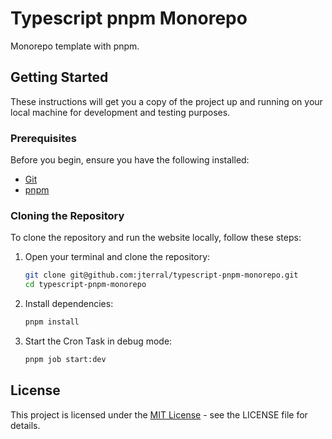 # Typescript pnpm Monorepo

Monorepo template with pnpm.

## Getting Started

These instructions will get you a copy of the project up and running on your local machine for development and testing purposes.

### Prerequisites

Before you begin, ensure you have the following installed:

- [Git](https://git-scm.com/)
- [pnpm](https://pnpm.io/)

### Cloning the Repository

To clone the repository and run the website locally, follow these steps:

1. Open your terminal and clone the repository:

   ```bash
   git clone git@github.com:jterral/typescript-pnpm-monorepo.git
   cd typescript-pnpm-monorepo
   ```

2. Install dependencies:

   ```bash
   pnpm install
   ```

3. Start the Cron Task in debug mode:

   ```bash
   pnpm job start:dev
   ```

## License

This project is licensed under the [MIT License](LICENSE) - see the LICENSE file for details.
